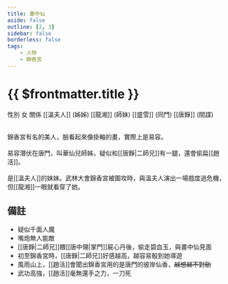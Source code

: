 ```yaml
---
title: 畫中仙
aside: false
outline: [2, 3]
sidebar: false
borderless: false
tags:
    - 人物
    - 錦香宮
---
```


# {{ $frontmatter.title }}

<ChTabs position="bottom">
	<ChTab title="畫中仙">
		<Ch src='/images/characters/special813/normal.png' position='right'/>
		<ChName nameZh='畫中仙' nameEn='Hua Zhong Xian' position='right' />
		<ChTable>
			<ChTr>
				<ChTd isTitle=true>
					性別
				</ChTd>
				<ChTd>
					女
				</ChTd>
			</ChTr>
			<ChTr>
				<ChTd isTitle=true position='center'>
					關係
				</ChTd>
			</ChTr>
			<ChTr>
				<ChTd position='center'>
					[[溫夫人]] (姊姊)
				</ChTd>
			</ChTr>
			<ChTr>
				<ChTd position='center'>  
					[[龍湘]] (師妹)
				</ChTd>
			</ChTr>
			<ChTr>
				<ChTd position='center'>
					[[盛雪]] (同門)
				</ChTd>
			</ChTr>
			<ChTr>
				<ChTd position='center'>
					[[唐錚]] (間諜)
				</ChTd>
			</ChTr>
		</ChTable>
	</ChTab>
	<ChTab title="卸妝">
		<Ch src='/images/characters/special813/normal2.png' position='right'/>
		<ChName nameZh='畫中仙' nameEn='Hua Zhong Xian' position='right' />
	</ChTab>
	<ChTab title="華仙兒">
		<Ch src='/images/characters/special813/normal3.png' position='right'/>
		<ChName nameZh='華仙兒' nameEn='Hua Xian Er' position='right' />
	</ChTab>
</ChTabs>
<br><br>

錦香宮有名的美人，臉看起來像掛軸的畫，實際上是易容。
<br><br>
易容潛伏在唐門，叫華仙兒師姊，疑似和[[唐錚|二師兄]]有一腿，還會偷扁[[趙活]]。
<br><br>
是[[溫夫人]]的妹妹。武林大會錦香宮被圍攻時，與溫夫人演出一場戲度過危機，但[[龍湘]]一眼就看穿了她。

## 備註

- 疑似千面人魔
- 嘴炮無人能敵
- [[唐錚|二師兄]]餵[[唐中翎|掌門]]屍心丹後，偷走碧血玉，與畫中仙見面
- 初至錦香宮時，[[唐錚|二師兄]]好感越高，越容易骰到她導遊
- 風雨山上，[[趙活]]會聞出錦香宮用的是唐門的彼岸仙香，~~越想越不對勁~~
- 武功高強，[[趙活]]毫無還手之力，一刀死